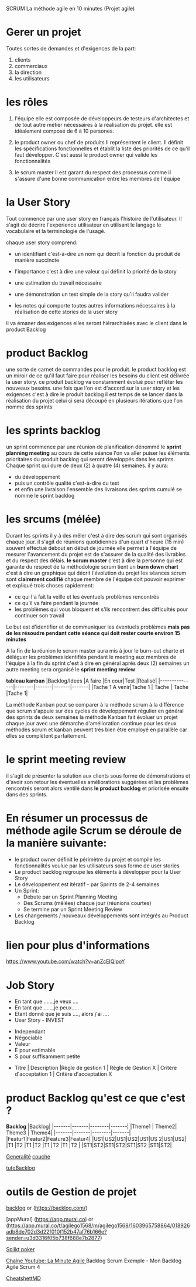 SCRUM La méthode agile en 10 minutes (Projet agile)

# Gerer un projet

Toutes sortes de demandes et d'exigences de la part:
1. clients
2. commerciaux
3. la direction
4. les utilisateurs

# les rôles
1. l'équipe
elle est composée de développeurs de
testeurs d'architectes et de tout autre
métier nécessaires à la réalisation du
projet. elle est idéalement composé de 6 à 10 persones.

2. le product owner ou chef de produits 
Il représentent le client. Il définit les spécifications fonctionnelles et établit la liste des
priorités de ce qu'il faut développer. C'est aussi le product owner qui valide les fonctionnalités 

3. le scrum master 
Il est garant du respect des processus comme il
s'assure d'une bonne communication entre
les membres de l'équipe

# la User Story
Tout commence par une user story en
français l'histoire de l'utilisateur. 
Il s'agit de décrire l'expérience
utilisateur en utilisant le langage le
vocabulaire et la terminologie de
l'usagé.

chaque user story comprend:
- un identifiant c'est-à-dire un nom qui
décrit la fonction du produit de manière
succincte 
- l'importance c'est à dire une
valeur qui définit la priorité de la
story 
- une estimation du travail
nécessaire 
- une démonstration un test
simple de la story qu'il faudra valider

- les notes qui comporte toutes autres
informations nécessaires à la
réalisation de cette stories de la user
story 

il va émaner des exigences elles
seront hiérarchisées avec le client dans le product Backlog

#  product Backlog
une sorte de carnet de commandes pour le
produit. le product backlog est un miroir
de ce qu'il faut faire pour réaliser les
besoins du client est délivrée la user
story. ce produit backlog va constamment évolué
pour refléter les nouveaux besoins. 
une fois que l'on est d'accord sur la user story et les exigences c'est à
dire le produit backlog il est temps de
se lancer dans la réalisation du projet
celui ci sera découpé en plusieurs
itérations que l'on nomme des sprints

# les sprints backlog

un sprint commence par une réunion de planification dénommé le **sprint planning meeting** au cours de
cette séance l'on va aller puiser les
éléments prioritaires du produit backlog
qui seront développés dans les sprints. 
Chaque sprint qui dure de deux (2) à
quatre (4) semaines. 
il y aura:
- du développement
- puis un contrôle qualité c'est-à-dire du test 
- et enfin une livraison 
l'ensemble des livraisons des sprints cumulé se nomme
le sprint backlog 

# les srcums (mélée)
Durant les sprints il
y à des mêler c'est à dire des scrum qui
sont organisés chaque jour.
il s'agit de réunions quotidiennes d'un
quart d'heure (15 min) souvent effectué debout en début de journée elle permet à
l'équipe de mesurer l'avancement du
projet est de s'assurer de la qualité des livrables et du respect des délais. **le scrum master** c'est à dire la personne qui est garante du respect de la
méthodologie scrum tient un **burn down chart** c'est à dire un graphique qui décrit l'évolution du projet les séances scrum sont **clairement codifié** chaque
membre de l'équipe doit pouvoir exprimer
et expliqué trois choses rapidement: 
- ce qui l'a fait la veille et les éventuels problèmes rencontrés 
- ce qu'il va faire pendant la journée
- les problèmes qui vous bloquent et s'ils rencontrent des difficultés pour continuer son travail

Le but est d'identifier et de
communiquer les éventuels problèmes **mais pas de les résoudre pendant cette séance qui doit rester courte environ 15 minutes**

A la fin de la réunion le scrum master
aura mis à jour le burn-out charte et
déléguer les problèmes identifiés
pendant le meeting aux membres de
l'équipe à la fin du sprint
c'est à dire en général après deux (2)
semaines un autre meeting sera organisé
le **sprint meeting review**

**tableau kanban**
|Backlog/Idees  |A faire |En cour|Test   |Réalisé| 
|---------------|--------|-------|-------|-------|
|Tache 1 A venir|Tache 1 | Tache | Tache |Tache 1|

La méthode Kanban peut se comparer à la méthode scrum
à la différence que scrum s'appuie sur des cycles de développement régulier en général des sprints de deux semaines la méthode Kanban fait évoluer un projet chaque jour avec une démarche d'amélioration continue pour les deux méthodes scrum et kanban peuvent très
bien être employé en parallèle car elles se complètent parfaitement.


# le sprint meeting review

il s'agit de présenter la solution aux clients sous
forme de démonstrations et d'avoir son retour les éventuelles améliorations suggérées et les problèmes rencontrés seront alors ventilé dans **le product backlog** et priorisée ensuite dans des
sprints.


# En résumer un processus de méthode agile Scrum se déroule de la manière suivante:
- le product owner définit le
périmètre du projet et compile les
fonctionnalités voulue par les
utilisateurs sous forme de user stories
- Le product backlog regroupe les éléments à développer pour la User Story
- Le développement est itératif - par Sprints de 2-4 semaines
- Un Sprint:
    * Debute par un Sprint Planning Meeting
    * Des Scrums (mêlées) chaque jour (réunions courtes)
    * Se termine par un Sprint Meeting Review
- Les changements / nouveaux développements sont intégrés au Product Backlog

# lien pour plus d'informations

https://www.youtube.com/watch?v=anZcEIQlpoY

# Job Story
*  En tant que ......,je veux ....
*  En tant que ......,je peux.....
* Etant donné que je suis ...., alors j'ai ....
* User Story - INVEST
- Independant
- Négociable
- Valeur
- E pour estimable
- S pour suffisamment petite 
* Titre | Description |Règle de gestion 1 | Règle de Gestion X | Critère d'acceptation 1 | Critère d'acceptation X



#  product Backlog qu'est ce que c'est ?
**Backlog**
|Backlog| 
|-------|-------|--------|-------|
|Theme1 | Theme2| Theme3 | Theme4|
|-------|-------|--------|-------|
|Featur1|Featur2|Feature3|Featur4|
|US1|US2|US1|US2|US1|US 2|US1|US2|
|T1 |T2 |T1 |T2 |T1 |T2  |T1 |T2 |
|ST1|ST2|ST1|ST2|ST1|ST2 |ST1|ST2|

[Generalité](https://www.youtube.com/watch?v=p1aTlXjNOx0)
[couche](https://www.youtube.com/watch?v=ollveOg0mks)

[tutoBacklog](https://www.youtube.com/watch?v=RYgo9w7Aev0)

# outils de Gestion de projet
[backlog](https://www.youtube.com/watch?v=Z4sz26IgbTs) or (https://backlog.com/)

[appMural] (https://app.mural.co) or (https://app.mural.co/t/agilego1568/m/agilego1568/1603965758864/018926adb8de702d3d22f010f152b47af76b166e?sender=u3d3316f05b738f688e7b2877)

[Splikt poker](https://cv19q04.na1.hubspotlinks.com/Ctc/GE+113/cV19q04/MWYJzfSQ_wjW2tGlh48WtsTxW8VsNl14M76S-N3V8l855knJ3V3Zsc37CgJPnW6y3QnR527FmKW2T21rS3cdtFtN8g1KCZKQtRDVfvr0M1CtxWXW69hYmV2t4qm3N2LWqC6dPzgGW6Q1nkl83cS34W8rFHP36ZbQL0W7TjNln4HFxrQW4CDWFk2mjhgzW7H0JkK6pwJgQW1L6vfB2KvNNzW8fY60b7Fp4TJW419rgD5GD0h3W1XbxkS7Bs6yxVTXRkP8L3VdbW6jgnp32M42DgW1LTkQ_2sFDpQW94d9zH4kyvQ3VwyvgS5pnVPpW78yPZX4TT6M4N8T_1tWCckZSW8xpTTr6r8cfNW39J_sF8bQ__sW3q3-lD4f6mMbW6jrHcH6BXbtXVvhP2V8qk9wYW7XhPV_8SjPj4W5Htjzf7XyBkMW20_mrb825-0dW51XHPk540ljfN1FvB6vJ4nqt3bT71)

[Chaîne Youtube: La Minute Agile ](https://www.youtube.com/c/LaMinuteAgile)
Backlog Scrum Exemple - Mon Backlog Agile Scrum 4

[CheatshettMD](https://documentation-snds.health-data-hub.fr/contribuer/guide_contribution/tutoriel_markdown.html#liens-hypertextes)

